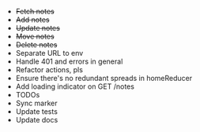 - ~~Fetch notes~~
- ~~Add notes~~
- ~~Update notes~~
- ~~Move notes~~
- ~~Delete notes~~
- Separate URL to env
- Handle 401 and errors in general
- Refactor actions, pls
- Ensure there's no redundant spreads in homeReducer
- Add loading indicator on GET /notes
- TODOs
- Sync marker
- Update tests
- Update docs
